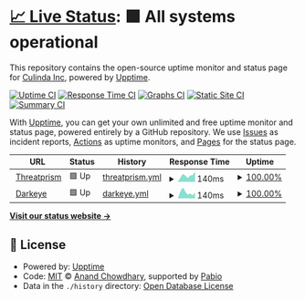 # [📈 Live Status](https://demo.upptime.js.org): <!--live status--> **🟩 All systems operational**

This repository contains the open-source uptime monitor and status page for [Culinda Inc](www.culinda.com), powered by [Upptime](https://github.com/upptime/upptime).

[![Uptime CI](https://github.com/Culinda-Inc/threatprism-uptime/workflows/Uptime%20CI/badge.svg)](https://github.com/Culinda-Inc/threatprism-uptime/actions?query=workflow%3A%22Uptime+CI%22)
[![Response Time CI](https://github.com/Culinda-Inc/threatprism-uptime/workflows/Response%20Time%20CI/badge.svg)](https://github.com/Culinda-Inc/threatprism-uptime/actions?query=workflow%3A%22Response+Time+CI%22)
[![Graphs CI](https://github.com/Culinda-Inc/threatprism-uptime/workflows/Graphs%20CI/badge.svg)](https://github.com/Culinda-Inc/threatprism-uptime/actions?query=workflow%3A%22Graphs+CI%22)
[![Static Site CI](https://github.com/Culinda-Inc/threatprism-uptime/workflows/Static%20Site%20CI/badge.svg)](https://github.com/Culinda-Inc/threatprism-uptime/actions?query=workflow%3A%22Static+Site+CI%22)
[![Summary CI](https://github.com/Culinda-Inc/threatprism-uptime/workflows/Summary%20CI/badge.svg)](https://github.com/Culinda-Inc/threatprism-uptime/actions?query=workflow%3A%22Summary+CI%22)

With [Upptime](https://upptime.js.org), you can get your own unlimited and free uptime monitor and status page, powered entirely by a GitHub repository. We use [Issues](https://github.com/Culinda-Inc/threatprism-uptime/issues) as incident reports, [Actions](https://github.com/Culinda-Inc/threatprism-uptime/actions) as uptime monitors, and [Pages](https://demo.upptime.js.org) for the status page.

<!--start: status pages-->
<!-- This summary is generated by Upptime (https://github.com/upptime/upptime) -->
<!-- Do not edit this manually, your changes will be overwritten -->
<!-- prettier-ignore -->
| URL | Status | History | Response Time | Uptime |
| --- | ------ | ------- | ------------- | ------ |
| <img alt="" src="https://icons.duckduckgo.com/ip3/threatprism.culinda.com.ico" height="13"> [Threatprism](https://threatprism.culinda.com/) | 🟩 Up | [threatprism.yml](https://github.com/Culinda-Inc/threatprism-uptime/commits/HEAD/history/threatprism.yml) | <details><summary><img alt="Response time graph" src="./graphs/threatprism/response-time-week.png" height="20"> 140ms</summary><br><a href="https://demo.upptime.js.org/history/threatprism"><img alt="Response time 219" src="https://img.shields.io/endpoint?url=https%3A%2F%2Fraw.githubusercontent.com%2FCulinda-Inc%2Fthreatprism-uptime%2FHEAD%2Fapi%2Fthreatprism%2Fresponse-time.json"></a><br><a href="https://demo.upptime.js.org/history/threatprism"><img alt="24-hour response time 102" src="https://img.shields.io/endpoint?url=https%3A%2F%2Fraw.githubusercontent.com%2FCulinda-Inc%2Fthreatprism-uptime%2FHEAD%2Fapi%2Fthreatprism%2Fresponse-time-day.json"></a><br><a href="https://demo.upptime.js.org/history/threatprism"><img alt="7-day response time 140" src="https://img.shields.io/endpoint?url=https%3A%2F%2Fraw.githubusercontent.com%2FCulinda-Inc%2Fthreatprism-uptime%2FHEAD%2Fapi%2Fthreatprism%2Fresponse-time-week.json"></a><br><a href="https://demo.upptime.js.org/history/threatprism"><img alt="30-day response time 132" src="https://img.shields.io/endpoint?url=https%3A%2F%2Fraw.githubusercontent.com%2FCulinda-Inc%2Fthreatprism-uptime%2FHEAD%2Fapi%2Fthreatprism%2Fresponse-time-month.json"></a><br><a href="https://demo.upptime.js.org/history/threatprism"><img alt="1-year response time 219" src="https://img.shields.io/endpoint?url=https%3A%2F%2Fraw.githubusercontent.com%2FCulinda-Inc%2Fthreatprism-uptime%2FHEAD%2Fapi%2Fthreatprism%2Fresponse-time-year.json"></a></details> | <details><summary><a href="https://demo.upptime.js.org/history/threatprism">100.00%</a></summary><a href="https://demo.upptime.js.org/history/threatprism"><img alt="All-time uptime 100.00%" src="https://img.shields.io/endpoint?url=https%3A%2F%2Fraw.githubusercontent.com%2FCulinda-Inc%2Fthreatprism-uptime%2FHEAD%2Fapi%2Fthreatprism%2Fuptime.json"></a><br><a href="https://demo.upptime.js.org/history/threatprism"><img alt="24-hour uptime 100.00%" src="https://img.shields.io/endpoint?url=https%3A%2F%2Fraw.githubusercontent.com%2FCulinda-Inc%2Fthreatprism-uptime%2FHEAD%2Fapi%2Fthreatprism%2Fuptime-day.json"></a><br><a href="https://demo.upptime.js.org/history/threatprism"><img alt="7-day uptime 100.00%" src="https://img.shields.io/endpoint?url=https%3A%2F%2Fraw.githubusercontent.com%2FCulinda-Inc%2Fthreatprism-uptime%2FHEAD%2Fapi%2Fthreatprism%2Fuptime-week.json"></a><br><a href="https://demo.upptime.js.org/history/threatprism"><img alt="30-day uptime 100.00%" src="https://img.shields.io/endpoint?url=https%3A%2F%2Fraw.githubusercontent.com%2FCulinda-Inc%2Fthreatprism-uptime%2FHEAD%2Fapi%2Fthreatprism%2Fuptime-month.json"></a><br><a href="https://demo.upptime.js.org/history/threatprism"><img alt="1-year uptime 100.00%" src="https://img.shields.io/endpoint?url=https%3A%2F%2Fraw.githubusercontent.com%2FCulinda-Inc%2Fthreatprism-uptime%2FHEAD%2Fapi%2Fthreatprism%2Fuptime-year.json"></a></details>
| <img alt="" src="https://icons.duckduckgo.com/ip3/vrmdarkeyescan.com.ico" height="13"> [Darkeye](https://vrmdarkeyescan.com/) | 🟩 Up | [darkeye.yml](https://github.com/Culinda-Inc/threatprism-uptime/commits/HEAD/history/darkeye.yml) | <details><summary><img alt="Response time graph" src="./graphs/darkeye/response-time-week.png" height="20"> 140ms</summary><br><a href="https://demo.upptime.js.org/history/darkeye"><img alt="Response time 129" src="https://img.shields.io/endpoint?url=https%3A%2F%2Fraw.githubusercontent.com%2FCulinda-Inc%2Fthreatprism-uptime%2FHEAD%2Fapi%2Fdarkeye%2Fresponse-time.json"></a><br><a href="https://demo.upptime.js.org/history/darkeye"><img alt="24-hour response time 240" src="https://img.shields.io/endpoint?url=https%3A%2F%2Fraw.githubusercontent.com%2FCulinda-Inc%2Fthreatprism-uptime%2FHEAD%2Fapi%2Fdarkeye%2Fresponse-time-day.json"></a><br><a href="https://demo.upptime.js.org/history/darkeye"><img alt="7-day response time 140" src="https://img.shields.io/endpoint?url=https%3A%2F%2Fraw.githubusercontent.com%2FCulinda-Inc%2Fthreatprism-uptime%2FHEAD%2Fapi%2Fdarkeye%2Fresponse-time-week.json"></a><br><a href="https://demo.upptime.js.org/history/darkeye"><img alt="30-day response time 129" src="https://img.shields.io/endpoint?url=https%3A%2F%2Fraw.githubusercontent.com%2FCulinda-Inc%2Fthreatprism-uptime%2FHEAD%2Fapi%2Fdarkeye%2Fresponse-time-month.json"></a><br><a href="https://demo.upptime.js.org/history/darkeye"><img alt="1-year response time 129" src="https://img.shields.io/endpoint?url=https%3A%2F%2Fraw.githubusercontent.com%2FCulinda-Inc%2Fthreatprism-uptime%2FHEAD%2Fapi%2Fdarkeye%2Fresponse-time-year.json"></a></details> | <details><summary><a href="https://demo.upptime.js.org/history/darkeye">100.00%</a></summary><a href="https://demo.upptime.js.org/history/darkeye"><img alt="All-time uptime 99.97%" src="https://img.shields.io/endpoint?url=https%3A%2F%2Fraw.githubusercontent.com%2FCulinda-Inc%2Fthreatprism-uptime%2FHEAD%2Fapi%2Fdarkeye%2Fuptime.json"></a><br><a href="https://demo.upptime.js.org/history/darkeye"><img alt="24-hour uptime 100.00%" src="https://img.shields.io/endpoint?url=https%3A%2F%2Fraw.githubusercontent.com%2FCulinda-Inc%2Fthreatprism-uptime%2FHEAD%2Fapi%2Fdarkeye%2Fuptime-day.json"></a><br><a href="https://demo.upptime.js.org/history/darkeye"><img alt="7-day uptime 100.00%" src="https://img.shields.io/endpoint?url=https%3A%2F%2Fraw.githubusercontent.com%2FCulinda-Inc%2Fthreatprism-uptime%2FHEAD%2Fapi%2Fdarkeye%2Fuptime-week.json"></a><br><a href="https://demo.upptime.js.org/history/darkeye"><img alt="30-day uptime 100.00%" src="https://img.shields.io/endpoint?url=https%3A%2F%2Fraw.githubusercontent.com%2FCulinda-Inc%2Fthreatprism-uptime%2FHEAD%2Fapi%2Fdarkeye%2Fuptime-month.json"></a><br><a href="https://demo.upptime.js.org/history/darkeye"><img alt="1-year uptime 99.97%" src="https://img.shields.io/endpoint?url=https%3A%2F%2Fraw.githubusercontent.com%2FCulinda-Inc%2Fthreatprism-uptime%2FHEAD%2Fapi%2Fdarkeye%2Fuptime-year.json"></a></details>

<!--end: status pages-->

[**Visit our status website →**](https://demo.upptime.js.org)

## 📄 License

- Powered by: [Upptime](https://github.com/upptime/upptime)
- Code: [MIT](./LICENSE) © [Anand Chowdhary](https://anandchowdhary.com), supported by [Pabio](https://pabio.com)
- Data in the `./history` directory: [Open Database License](https://opendatacommons.org/licenses/odbl/1-0/)
